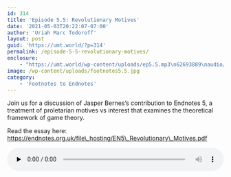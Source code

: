 ```yaml
---
id: 314
title: 'Episode 5.5: Revolutionary Motives'
date: '2021-05-03T20:22:07-07:00'
author: 'Uriah Marc Todoroff'
layout: post
guid: 'https://umt.world/?p=314'
permalink: /episode-5-5-revolutionary-motives/
enclosure:
    - "https://umt.world/wp-content/uploads/ep5.5.mp3\n62693889\naudio/mpeg\n"
image: /wp-content/uploads/footnotes5.5.jpg
category:
    - 'Footnotes to Endnotes'
---
```


Join us for a discussion of Jasper Bernes’s contribution to Endnotes 5, a treatment of proletarian motives vs interest that examines the theoretical framework of game theory.

Read the essay here: https://endnotes.org.uk/file\_hosting/EN5\_Revolutionary\_Motives.pdf

<audio class="wp-audio-shortcode" controls="controls" id="audio-314-35" preload="none" style="width: 100%;"><source src="https://umt.world/wp-content/uploads/ep5.5.mp3?_=35" type="audio/mpeg"></source><https://umt.world/wp-content/uploads/ep5.5.mp3></audio>
